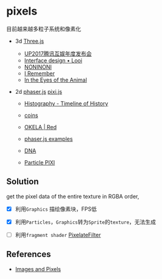 # pixels

目前越来越多粒子系统和像素化

- 3d [Three.js](https://threejs.org/)
  -  [UP2017腾讯互娱年度发布会](http://up.qq.com/act/a20170301pre/index.html)
  -  [Interface design • Looi](https://looi.co/) 
  -  [NONINONI](https://noni.cmiscm.com/)
  -  [I Remember](http://i-remember.fr/en/)
  -  [In the Eyes of the Animal](http://iteota.com/)

- 2d [phaser.js](http://phaser.io/)  [pixi.js](http://www.pixijs.com/)
  - [Histography - Timeline of History](http://histography.io/)

  - [coins](https://uclab.fh-potsdam.de/coins/)

  - [OKELA | Red](http://www.okela.org/es/red)

  - [phaser.js examples](http://phaser.io/examples/v2/search?search=pixel)

  - [DNA](http://jonathanbobrow.com/loadr/loadr_mult.html)

  - [Particle PIXI](http://codepen.io/lonelydatum/pen/eggEje?editors=0010#0) 

## Solution

get the pixel data of the entire texture in RGBA order,

- [x] 利用`Graphics` 描绘像素块，FPS低


- [x] 利用`Particles`，`Graphics`转为`Sprite`的`texture`，无法生成


- [ ] 利用`fragment shader` [PixelateFilter](https://pixijs.io/pixi-filters/docs/PIXI.filters.PixelateFilter.html)



## References

- [Images and Pixels](https://processing.org/tutorials/pixels/)

